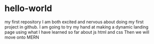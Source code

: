 # hello-world
my first repository
I am both excited and nervous about doing my first project in github. I am going to try my hand at making a dynamic landing page using what I have learned so far about js html and css
Then we will move onto MERN
